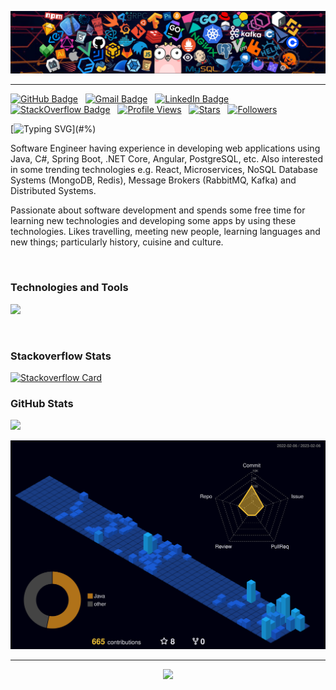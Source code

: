 <a href="#!"><img src='images/header_01.png' alt="header"></img></a>
<hr/>

[![GitHub Badge](https://img.shields.io/badge/GitHub-100000?style=flat&logo=github&logoColor=white)](https://github.com/yildizmy)&nbsp;&nbsp;
[![Gmail Badge](https://img.shields.io/badge/Gmail-D14836?style=flat&logo=gmail&logoColor=white)](mailto:yildizmy@gmail.com)&nbsp;&nbsp;
[![LinkedIn Badge](https://img.shields.io/badge/LinkedIn-0077B5?style=flat&logo=linkedin&logoColor=white)](https://linkedin.com/in/yildizmurat)&nbsp;&nbsp;
[![StackOverflow Badge](https://img.shields.io/stackexchange/stackoverflow/r/1604048?style=flat&logo=stackoverflow&color=orange&label=StackOverflow)](https://stackoverflow.com/users/1604048/murat-y%c4%b1ld%c4%b1z?tab=profile)&nbsp;&nbsp;
[![Profile Views](https://komarev.com/ghpvc/?username=yildizmy&style=flat&color=green&label=Profile+views)](#/)&nbsp;&nbsp;
[![Stars](https://custom-icon-badges.herokuapp.com/github/stars/yildizmy?color=55960c&labelColor=488207&style=social&logo=star&logoColor=black&label=Stars)](https://github.com/yildizmy?tab=repositories&sort=stargazers)&nbsp;&nbsp;
[![Followers](https://custom-icon-badges.herokuapp.com/github/followers/yildizmy?color=236ad3&labelColor=1155ba&style=social&logo=github&logoColor=black&label=Follow)](https://github.com/yildizmy?tab=followers)&nbsp;&nbsp;

[![Typing SVG](https://readme-typing-svg.herokuapp.com?font=comfortaa&size=25&duration=4500&color=EF8236&center=false&vCenter=true&height=40&lines=Hello+world!;¡Hola+mundo!;Hallo+wereld!;Merhaba+dünya!;Zdravo+svijete!;Привіт+світ!;Ciao+mondo!;Hallo+welt!;नमस्ते+दुनिया!;Bonjour+monde!;Helló+világ!;Γειά+σου+κόσμε!;Hei+maailma!;こんにちは世界！;Witaj+świecie!;Hej+världen!;Tere+maailm!)](#%)

Software Engineer having experience in developing web applications using Java, C#, Spring Boot, .NET Core, Angular, PostgreSQL, etc. Also interested in some trending technologies e.g. React, Microservices, NoSQL Database Systems (MongoDB, Redis), Message Brokers (RabbitMQ, Kafka) and Distributed Systems.

Passionate about software development and spends some free time for learning new technologies and developing some apps by using these technologies. Likes travelling, meeting new people, learning languages and new things; particularly history, cuisine and culture.

<br/>

### Technologies and Tools
<p style="text-align:left">
  <a href="#&"><img src="https://skillicons.dev/icons?i=java,cs,spring,hibernate,maven,dotnet,js,ts,angular,react,html,css,postgres,mysql,mongo,git,github,gitlab,docker,azure,idea,eclipse,vscode,sqlite&perline=12" /></a>
</p>
<br/>

### Stackoverflow Stats
[//]: # (<a href="https://www.stackoverflow.com/users/1604048/murat-yıldız" target="_blank" rel="noreferrer"><img src="https://raw.githubusercontent.com/danielcranney/readme-generator/main/public/icons/socials/stackoverflow.svg" width="64" height="64" /></a>&nbsp;&nbsp;&nbsp;[![StackOverflow]&#40;https://github-readme-stackoverflow.vercel.app/?userID=1604048&layout=compact&theme=dark&#41;]&#40;https://stackoverflow.com/users/1604048/murat-yıldız&#41;)
[![Stackoverflow Card](https://readme-components.vercel.app/api?component=stackoverflow&stackoverflowid=1604048&theme=dark)](https://www.stackoverflow.com/users/1604048/murat-yıldız)


### GitHub Stats
<a href="#?"><img height="auto" width="443px" src ="https://github-readme-stats.vercel.app/api?username=yildizmy&count_private=true&theme=slateorange&show_icons=true&hide_border=false&hide=&bg_color=2A2A2A&include_all_commits=true"></a>

[![GitHub Stats](./profile-3d-contrib/profile-night-view.svg)](#=)
<hr>

<p style="text-align:center">
  <a href="#*"><img src="https://capsule-render.vercel.app/api?type=waving&color=gradient&customColorList=2&height=110&&section=footer&animation=twinkling"/></a>
</p>
